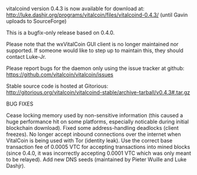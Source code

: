 vitalcoind version 0.4.3 is now available for download at:
http://luke.dashjr.org/programs/vitalcoin/files/vitalcoind-0.4.3/ (until Gavin uploads to SourceForge)

This is a bugfix-only release based on 0.4.0.

Please note that the wxVitalCoin GUI client is no longer maintained nor supported. If someone would like to step up to maintain this, they should contact Luke-Jr.

Please report bugs for the daemon only using the issue tracker at github:
https://github.com/vitalcoin/vitalcoin/issues

Stable source code is hosted at Gitorious:
http://gitorious.org/vitalcoin/vitalcoind-stable/archive-tarball/v0.4.3#.tar.gz

BUG FIXES

Cease locking memory used by non-sensitive information (this caused a huge performance hit on some platforms, especially noticable during initial blockchain download).
Fixed some address-handling deadlocks (client freezes).
No longer accept inbound connections over the internet when VitalCoin is being used with Tor (identity leak).
Use the correct base transaction fee of 0.0005 VTC for accepting transactions into mined blocks (since 0.4.0, it was incorrectly accepting 0.0001 VTC which was only meant to be relayed).
Add new DNS seeds (maintained by Pieter Wuille and Luke Dashjr).

